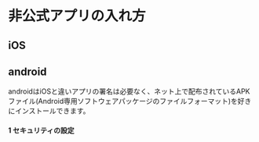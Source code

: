 # 非公式アプリの入れ方
## iOS
## android
androidはiOSと違いアプリの署名は必要なく、ネット上で配布されているAPKファイル(Android専用ソフトウェアパッケージのファイルフォーマット)を好きにインストールできます。
#### 1 セキュリティの設定

